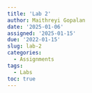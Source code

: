```yaml
---
title: 'Lab 2'
author: Maithreyi Gopalan
date: '2025-01-06'
assigned: '2025-01-15'
due: '2022-01-15'
slug: lab-2
categories:
  - Assignments
tags:
  - Labs
toc: true
---
```


